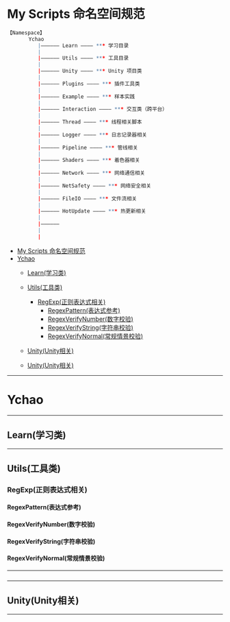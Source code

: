 # My Scripts 命名空间规范
```r
【Namespace】
       Ychao
          |—————— Learn ———— *** 学习目录
          |        
          |—————— Utils ———— *** 工具目录
          |
          |—————— Unity ———— *** Unity 项目类
          |
          |—————— Plugins ———— *** 插件工具类
          |
          |—————— Example ———— *** 样本实践
          |
          |—————— Interaction ———— *** 交互类（跨平台）
          |     
          |—————— Thread ———— *** 线程相关脚本
          |
          |—————— Logger ———— *** 日志记录器相关
          |
          |—————— Pipeline ———— *** 管线相关
          |
          |—————— Shaders ———— *** 着色器相关
          |
          |—————— Network ———— *** 网络通信相关
          |
          |—————— NetSafety ———— *** 网络安全相关
          |
          |—————— FileIO ———— *** 文件流相关
          |
          |—————— HotUpdate ———— *** 热更新相关
          |
          |——————
          |
          |
```

- [My Scripts 命名空间规范](#my-scripts-命名空间规范)
- [Ychao](#ychao)
  - [Learn(学习类)](#learn学习类)
  - [Utils(工具类)](#utils工具类)
    - [RegExp(正则表达式相关)](#regexp正则表达式相关)
      - [RegexPattern(表达式参考)](#regexpattern表达式参考)
      - [RegexVerifyNumber(数字校验)](#regexverifynumber数字校验)
      - [RegexVerifyString(字符串校验)](#regexverifystring字符串校验)
      - [RegexVerifyNormal(常规情景校验)](#regexverifynormal常规情景校验)
  - [Unity(Unity相关)](#unityunity相关)



  - [Unity(Unity相关)](#unityunity相关)

---
# Ychao

---
## Learn(学习类)

---
## Utils(工具类)
### RegExp(正则表达式相关)
#### RegexPattern(表达式参考)
#### RegexVerifyNumber(数字校验)
#### RegexVerifyString(字符串校验)
#### RegexVerifyNormal(常规情景校验)


---
###

---
## Unity(Unity相关)

---




